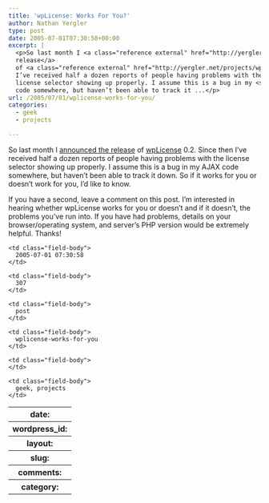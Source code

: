 ```yaml
---
title: 'wpLicense: Works For You?'
author: Nathan Yergler
type: post
date: 2005-07-01T07:30:58+00:00
excerpt: |
  <p>So last month I <a class="reference external" href="http://yergler.net/blog/archives/2005/06/20/wplicense-update-available">announced the
  release</a>
  of <a class="reference external" href="http://yergler.net/projects/wplicense">wpLicense</a> 0.2. Since then
  I’ve received half a dozen reports of people having problems with the
  license selector showing up properly. I assume this is a bug in my <span class="caps">AJAX</span>
  code somewhere, but haven’t been able to track it ...</p>
url: /2005/07/01/wplicense-works-for-you/
categories:
  - geek
  - projects

---
```

So last month I [announced the release][1]  of [wpLicense][2]  0.2. Since then I’ve received half a dozen reports of people having problems with the license selector showing up properly. I assume this is a bug in my <span class="caps">AJAX</span> code somewhere, but haven’t been able to track it down. So if it works for you or doesn’t work for you, I’d like to know.

If you have a second, leave a comment on this post. I’m interested in hearing whether wpLicense works for you or doesn’t and if it doesn’t, the problems you’ve run into. If you have had problems, details on your browser/operating system, and server’s <span class="caps">PHP</span> version would be extremely helpful. Thanks!

<table class="docutils field-list" frame="void" rules="none">
  <col class="field-name" /> <col class="field-body" /> <tr class="field">
    <th class="field-name">
      date:
    </th>

    <td class="field-body">
      2005-07-01 07:30:58
    </td>
  </tr>

  <tr class="field">
    <th class="field-name">
      wordpress_id:
    </th>

    <td class="field-body">
      307
    </td>
  </tr>

  <tr class="field">
    <th class="field-name">
      layout:
    </th>

    <td class="field-body">
      post
    </td>
  </tr>

  <tr class="field">
    <th class="field-name">
      slug:
    </th>

    <td class="field-body">
      wplicense-works-for-you
    </td>
  </tr>

  <tr class="field">
    <th class="field-name">
      comments:
    </th>

    <td class="field-body">
    </td>
  </tr>

  <tr class="field">
    <th class="field-name">
      category:
    </th>

    <td class="field-body">
      geek, projects
    </td>
  </tr>
</table>

 [1]: http://yergler.net/blog/archives/2005/06/20/wplicense-update-available
 [2]: http://yergler.net/projects/wplicense